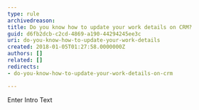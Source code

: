 ```yaml
---
type: rule
archivedreason: 
title: Do you know how to update your work details on CRM?
guid: d6fb2dcb-c2cd-4869-a190-44294245ee3c
uri: do-you-know-how-to-update-your-work-details
created: 2018-01-05T01:27:58.0000000Z
authors: []
related: []
redirects:
- do-you-know-how-to-update-your-work-details-on-crm

---
```



Enter Intro Text
<br><excerpt class='endintro'></excerpt><br>



